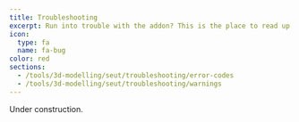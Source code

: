 ```yaml
---
title: Troubleshooting
excerpt: Run into trouble with the addon? This is the place to read up on what to do.
icon:
  type: fa
  name: fa-bug
color: red
sections:
  - /tools/3d-modelling/seut/troubleshooting/error-codes
  - /tools/3d-modelling/seut/troubleshooting/warnings
---
```


Under construction.
